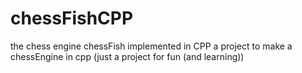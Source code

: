 # chessFishCPP
the chess engine chessFish implemented in CPP
a project to make a chessEngine in cpp (just a project for fun (and learning))
